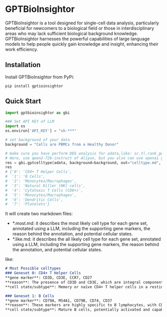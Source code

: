# GPTBioInsightor

GPTBioInsightor is a tool designed for single-cell data analysis, particularly beneficial for newcomers to a biological field or those in interdisciplinary areas who may lack sufficient biological background knowledge. GPTBioInsightor harnesses the powerful capabilities of large language models to help people quickly gain knowledge and insight, enhancing their work efficiency.

## Installation

Install GPTBioInsightor from PyPi:
```shell
pip install gptioinsightor
```

## Quick Start


```python
import gptbioinsightor as gbi 

### Set API KEY of LLM 
import os
os.environ['API_KEY'] = "sk-***"

# set background of your data
background = "Cells are PBMCs from a Healthy Donor" 

# make sure you have perform DEG analysis for adata,like: sc.tl.rank_genes_groups(adata, "leiden", method="wilcoxon")
# Here, use qwen2-72b-instruct of Aliyun, but you also can use openai gpt-4o
res = gbi.gptcelltype(adata, background=background, out="celltype.md", topgenes=15,provider="aliyun", model="qwen2-72b-instruct")
res
# {'0': 'CD4+ T Helper Cells',
#  '1': 'B Cells',
#  '2': 'Monocytes/Macrophages',
#  '3': 'Natural Killer (NK) cells',
#  '4': 'Cytotoxic T Cells (CD8+)',
#  '5': 'Monocytes/Macrophages',
#  '6': 'Dendritic Cells',
#  '7': 'Platelets'}
```

It will create two markdown files: 
- *.most.md: it describes the most likely cell type for each gene set, annotated using a LLM, including the supporting gene markers, the reason behind the annotation, and potential cellular states.
- *.like.md: it describes the all likely cell type for each gene set, annotated using a LLM, including the supporting gene markers, the reason behind the annotation, and potential cellular states.

like:
```markdown
# Most Possible celltypes
### Geneset 0: CD4+ T Helper Cells
**gene marker**: CD3D, CD3E, CCR7, CD27
**reason**: The presence of CD3D and CD3E, which are integral components of the T-cell receptor complex, along with CCR7 and CD27, which are characteristic of naïve and central memory CD4+ T helper cells, strongly supports this cell type.
**cell state/subtype**: Memory or naïve CD4+ T helper cells in a resting or surveillance state, ready to respond to antigenic challenges.

### Geneset 1: B Cells
**gene marker**: CD79A, MS4A1, CD79B, CD74, CD37
**reason**: These markers are highly specific to B lymphocytes, with CD79A and CD79B being components of the B-cell receptor complex, MS4A1 (CD20) being a well-known B-cell marker, and CD74 and CD37 also being commonly expressed in B cells.
**cell state/subtype**: Mature B cells, potentially activated and capable of antigen presentation, indicated by the presence of HLA-DRA.

```

